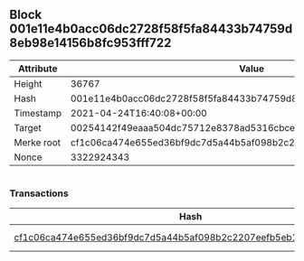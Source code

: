 ## Block 001e11e4b0acc06dc2728f58f5fa84433b74759d8eb98e14156b8fc953fff722

Attribute | Value
--- | ---
Height | 36767
Hash | 001e11e4b0acc06dc2728f58f5fa84433b74759d8eb98e14156b8fc953fff722
Timestamp | 2021-04-24T16:40:08+00:00
Target | 00254142f49eaaa504dc75712e8378ad5316cbcead634704b3734b6271167cc4
Merke root | cf1c06ca474e655ed36bf9dc7d5a44b5af098b2c2207eefb5eb1803c54984956
Nonce | 3322924343

```

```

### Transactions

Hash | Amount
--- | ---
[cf1c06ca474e655ed36bf9dc7d5a44b5af098b2c2207eefb5eb1803c54984956](cf1c06ca474e655ed36bf9dc7d5a44b5af098b2c2207eefb5eb1803c54984956.md) | 10.00000000 SKEPTI 
